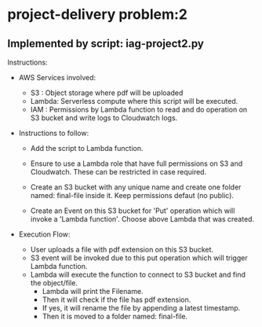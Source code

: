 # project-delivery problem:2

## Implemented by script: iag-project2.py

Instructions:

+ AWS Services involved:

	+ S3 : Object storage where pdf will be uploaded
	+ Lambda: Serverless compute where this script will be executed.
	+ IAM : Permissions by Lambda function to read and do operation on S3 bucket and write logs to Cloudwatch logs.

+ Instructions to follow:
	
	+ Add the script to Lambda function.
	+ Ensure to use a Lambda role that have full permissions on S3 and Cloudwatch. These can be restricted in case required.
	
	+ Create an S3 bucket with any unique name and create one folder named: final-file inside it. Keep permissions defaut (no public).
	+ Create an Event on this S3 bucket for 'Put' operation which will invoke a 'Lambda function'. Choose above Lambda that was created.

+ Execution Flow:

	+ User uploads a file with pdf extension on this S3 bucket.
	+ S3 event will be invoked due to this put operation which will trigger Lambda function.
	+ Lambda will execute the function to connect to S3 bucket and find the object/file. 
		+ Lambda will print the Filename. 
		+ Then it will check if the file has pdf extension.
		+ If yes, it will rename the file by appending a latest timestamp.
		+ Then it is moved to a folder named: final-file.
